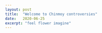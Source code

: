 ```yaml
---
layout: post
title:  "Welcome to Chinmoy controversies"
date:   2020-06-25
excerpt: "feel flower imagine"
---
```

